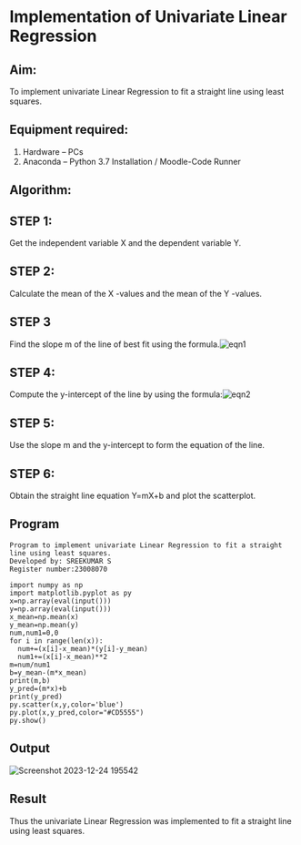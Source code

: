 # Implementation of Univariate Linear Regression
## Aim:
To implement univariate Linear Regression to fit a straight line using least squares.
## Equipment required:
1.	Hardware – PCs
2.	Anaconda – Python 3.7 Installation / Moodle-Code Runner
## Algorithm:
## STEP 1:
 Get the independent variable X and the dependent variable Y.
## STEP 2:
 Calculate the mean of the X -values and the mean of the Y -values.
## STEP 3
 Find the slope m of the line of best fit using the formula.![eqn1](./eq1.jpg)
## STEP 4:
 Compute the y-intercept of the line by using the formula:![eqn2](./eq2.jpg) 
## STEP 5:
 Use the slope m and the y-intercept to form the equation of the line.
## STEP 6:
 Obtain the straight line equation Y=mX+b and plot the scatterplot.
## Program
```
Program to implement univariate Linear Regression to fit a straight line using least squares.
Developed by: SREEKUMAR S
Register number:23008070

import numpy as np
import matplotlib.pyplot as py
x=np.array(eval(input()))
y=np.array(eval(input()))
x_mean=np.mean(x)
y_mean=np.mean(y)
num,num1=0,0
for i in range(len(x)):
  num+=(x[i]-x_mean)*(y[i]-y_mean)
  num1+=(x[i]-x_mean)**2
m=num/num1
b=y_mean-(m*x_mean)
print(m,b) 
y_pred=(m*x)+b
print(y_pred)
py.scatter(x,y,color='blue')
py.plot(x,y_pred,color="#CD5555")
py.show()
```
## Output
![Screenshot 2023-12-24 195542](https://github.com/guru14789/Univariate-Linear-Regression/assets/151705853/507173c0-b187-4114-b49a-038e1ecf617b)

## Result
Thus the univariate Linear Regression was implemented to fit a straight line using least squares.
